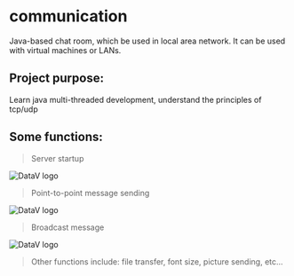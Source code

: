 communication
==============

Java-based chat room, which be used in local area network. It can be used with virtual machines or LANs.

Project purpose:
---
Learn java multi-threaded development, understand the principles of tcp/udp

Some functions:
---
> Server startup

![DataV logo]()

> Point-to-point message sending

![DataV logo]()

> Broadcast message

![DataV logo]()

>Other functions include: file transfer, font size, picture sending, etc...